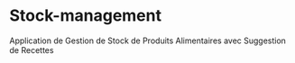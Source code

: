# Stock-management
Application de Gestion de Stock de Produits Alimentaires avec Suggestion de Recettes
